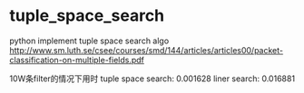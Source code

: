 # tuple_space_search
python implement tuple space search algo
http://www.sm.luth.se/csee/courses/smd/144/articles/articles00/packet-classification-on-multiple-fields.pdf

10W条filter的情况下用时
tuple space search: 0.001628
liner search: 0.016881
